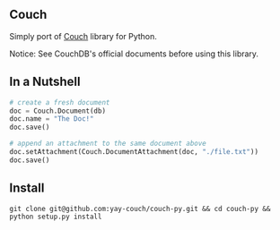 ## Couch

Simply port of [Couch](https://github.com/yay-couch/couch) library for Python.

Notice: See CouchDB's official documents before using this library.

## In a Nutshell

```python
# create a fresh document
doc = Couch.Document(db)
doc.name = "The Doc!"
doc.save()

# append an attachment to the same document above
doc.setAttachment(Couch.DocumentAttachment(doc, "./file.txt"))
doc.save()
```

## Install

```shell
git clone git@github.com:yay-couch/couch-py.git && cd couch-py && python setup.py install
```
